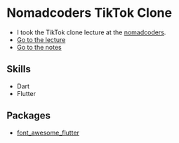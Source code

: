 # Nomadcoders TikTok Clone

- I took the TikTok clone lecture at the [nomadcoders](https://nomadcoders.co/).
- [Go to the lecture](https://nomadcoders.co/tiktok-clone)
- [Go to the notes](./lib/documents/)

## Skills

- Dart
- Flutter

## Packages

- [font_awesome_flutter](https://pub.dev/packages/font_awesome_flutter)
